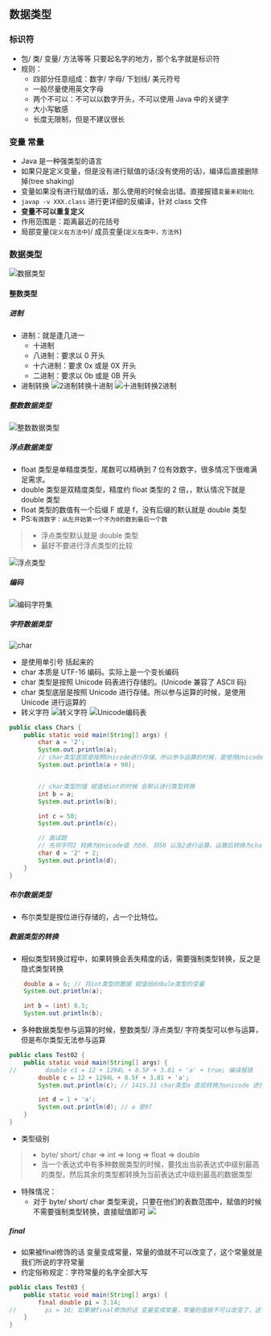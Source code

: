 ## 数据类型

### 标识符

- 包/ 类/ 变量/ 方法等等 只要起名字的地方，那个名字就是标识符
- 规则：
  - 四部分任意组成：数字/ 字母/ 下划线/ 美元符号
  - 一般尽量使用英文字母
  - 两个不可以：不可以以数字开头，不可以使用 Java 中的关键字
  - 大小写敏感
  - 长度无限制，但是不建议很长

### 变量 常量

- Java 是一种强类型的语言
- 如果只是定义变量，但是没有进行赋值的话(没有使用的话)，编译后直接删除掉(tree shaking)
- 变量如果没有进行赋值的话，那么使用的时候会出错。直接报错`变量未初始化`
- `javap -v XXX.class` 进行更详细的反编译，针对 class 文件
- **变量不可以重复定义**
- 作用范围是：距离最近的花括号
- 局部变量(`定义在方法中`)/ 成员变量(`定义在类中，方法外`)

### 数据类型

![数据类型](images/2.png)

#### 整数类型

##### 进制

- 进制：就是逢几进一
  - 十进制
  - 八进制：要求以 0 开头
  - 十六进制：要求 0x 或是 0X 开头
  - 二进制：要求以 0b 或是 0B 开头
- 进制转换
  ![2进制转换十进制](images/3.png)
  ![十进制转换2进制](images/4.png)

##### 整数数据类型

![整数数据类型](images/5.png)

##### 浮点数据类型

- float 类型是单精度类型，尾数可以精确到 7 位有效数字，很多情况下很难满足需求。
- double 类型是双精度类型，精度约 float 类型的 2 倍，，默认情况下就是 double 类型
- float 类型的数值有一个后缀 F 或是 f，没有后缀的默认就是 double 类型
- PS:`有效数字：从左开始第一个不为0的数到最后一个数`

> - 浮点类型默认就是 double 类型
> - 最好不要进行浮点类型的比较

![浮点类型](images/6.png)

##### 编码

![编码字符集](images/7.png)

##### 字符数据类型

![char](images/8.png)

- 是使用单引号 括起来的
- char 本质是 UTF-16 编码。实际上是一个变长编码
- char 类型是按照 Unicode 码表进行存储的。(Unicode 兼容了 ASCII 码)
- char 类型底层是按照 Unicode 进行存储。所以参与运算的时候，是使用 Unicode 进行运算的
- 转义字符
  ![转义字符](images/9.png)
  ![Unicode编码表](images/11.png)

```java
public class Chars {
    public static void main(String[] args) {
        char a = '2';
        System.out.println(a);
        // char类型底层是按照Unicode进行存储。所以参与运算的时候，是使用Unicode进行运算的
        System.out.println(a + 90);


        // char类型的值 赋值给int的时候 会默认进行类型转换
        int b = a;
        System.out.println(b);

        int c = 50;
        System.out.println(c);

        // 面试题
        // 先将字符2 转换为Unicode值 为50. 将50 以及2进行运算。运算后转换为char类型
        char d = '2' + 2;
        System.out.println(d);
    }
}
```

##### 布尔数据类型

- 布尔类型是按位进行存储的，占一个比特位。

##### 数据类型的转换

- 相似类型转换过程中，如果转换会丢失精度的话，需要强制类型转换，反之是隐式类型转换

```java
    double a = 6; // 将int类型的数据 赋值给dobule类型的变量
    System.out.println(a);

    int b = (int) 6.5;
    System.out.println(b);
```

- 多种数据类型参与运算的时候，整数类型/ 浮点类型/ 字符类型可以参与运算，但是布尔类型无法参与运算

```java
public class Test02 {
    public static void main(String[] args) {
//        double c1 = 12 + 1294L + 8.5F + 3.81 + 'a' + true; 编译报错
        double c = 12 + 1294L + 8.5F + 3.81 + 'a';
        System.out.println(c); // 1415.31 char类型a 底层转换为unicode 进行运算

        int d = 1 + 'a';
        System.out.println(d); // a 是97
    }
}
```

- 类型级别

> - byte/ short/ char => int => long => float => double
> - 当一个表达式中有多种数据类型的时候，要找出当前表达式中级别最高的类型，然后其余的类型都转换为当前表达式中级别最高的数据类型

- 特殊情况：
  - 对于 byte/ short/ char 类型来说，只要在他们的表数范围中，赋值的时候不需要强制类型转换，直接赋值即可
    ![](images/12.png)

##### final
- 如果被final修饰的话 变量变成常量，常量的值就不可以改变了，这个常量就是我们所说的字符常量
- 约定俗称规定：字符常量的名字全部大写
```java
public class Test03 {
    public static void main(String[] args) {
        final double pi = 3.14;
//        pi = 10; 如果被final修饰的话 变量变成常量，常量的值就不可以改变了，这个常量就是我们所说的字符常量。 约定俗称规定：字符常量的名字全部大写
    }
}
```
